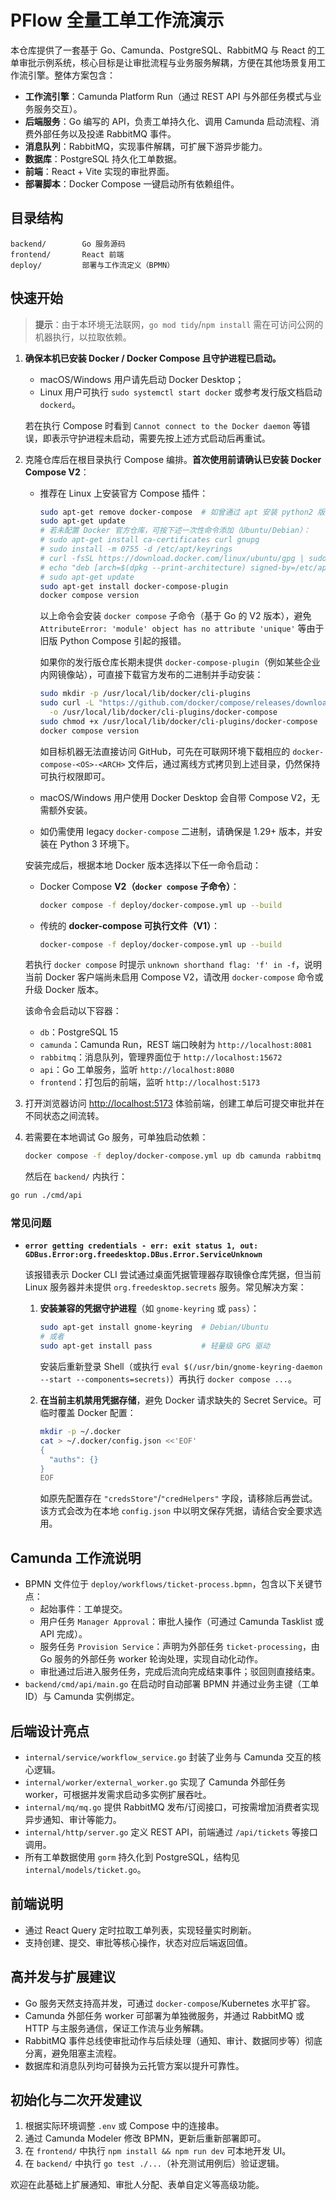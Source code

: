 # PFlow 全量工单工作流演示

本仓库提供了一套基于 Go、Camunda、PostgreSQL、RabbitMQ 与 React 的工单审批示例系统，核心目标是让审批流程与业务服务解耦，方便在其他场景复用工作流引擎。整体方案包含：

- **工作流引擎**：Camunda Platform Run（通过 REST API 与外部任务模式与业务服务交互）。
- **后端服务**：Go 编写的 API，负责工单持久化、调用 Camunda 启动流程、消费外部任务以及投递 RabbitMQ 事件。
- **消息队列**：RabbitMQ，实现事件解耦，可扩展下游异步能力。
- **数据库**：PostgreSQL 持久化工单数据。
- **前端**：React + Vite 实现的审批界面。
- **部署脚本**：Docker Compose 一键启动所有依赖组件。

## 目录结构

```
backend/        Go 服务源码
frontend/       React 前端
deploy/         部署与工作流定义（BPMN）
```

## 快速开始

> **提示**：由于本环境无法联网，`go mod tidy`/`npm install` 需在可访问公网的机器执行，以拉取依赖。

1. **确保本机已安装 Docker / Docker Compose 且守护进程已启动。**

   - macOS/Windows 用户请先启动 Docker Desktop；
   - Linux 用户可执行 `sudo systemctl start docker` 或参考发行版文档启动 `dockerd`。

   若在执行 Compose 时看到 `Cannot connect to the Docker daemon` 等错误，即表示守护进程未启动，需要先按上述方式启动后再重试。

2. 克隆仓库后在根目录执行 Compose 编排。**首次使用前请确认已安装 Docker Compose V2**：

   - 推荐在 Linux 上安装官方 Compose 插件：

     ```bash
     sudo apt-get remove docker-compose  # 如曾通过 apt 安装 python2 版本需先卸载
     sudo apt-get update
     # 若未配置 Docker 官方仓库，可按下述一次性命令添加（Ubuntu/Debian）：
     # sudo apt-get install ca-certificates curl gnupg
     # sudo install -m 0755 -d /etc/apt/keyrings
     # curl -fsSL https://download.docker.com/linux/ubuntu/gpg | sudo gpg --dearmor -o /etc/apt/keyrings/docker.gpg
     # echo "deb [arch=$(dpkg --print-architecture) signed-by=/etc/apt/keyrings/docker.gpg] https://download.docker.com/linux/$(. /etc/os-release && echo "$ID") $(. /etc/os-release && echo "$VERSION_CODENAME") stable" | sudo tee /etc/apt/sources.list.d/docker.list > /dev/null
     # sudo apt-get update
     sudo apt-get install docker-compose-plugin
     docker compose version
     ```

     以上命令会安装 `docker compose` 子命令（基于 Go 的 V2 版本），避免 `AttributeError: 'module' object has no attribute 'unique'` 等由于旧版 Python Compose 引起的报错。

     如果你的发行版仓库长期未提供 `docker-compose-plugin`（例如某些企业内网镜像站），可直接下载官方发布的二进制并手动安装：

     ```bash
     sudo mkdir -p /usr/local/lib/docker/cli-plugins
     sudo curl -L "https://github.com/docker/compose/releases/download/v2.24.7/docker-compose-$(uname -s)-$(uname -m)" \
       -o /usr/local/lib/docker/cli-plugins/docker-compose
     sudo chmod +x /usr/local/lib/docker/cli-plugins/docker-compose
     docker compose version
     ```

     如目标机器无法直接访问 GitHub，可先在可联网环境下载相应的 `docker-compose-<OS>-<ARCH>` 文件后，通过离线方式拷贝到上述目录，仍然保持可执行权限即可。

   - macOS/Windows 用户使用 Docker Desktop 会自带 Compose V2，无需额外安装。

   - 如仍需使用 legacy `docker-compose` 二进制，请确保是 1.29+ 版本，并安装在 Python 3 环境下。

   安装完成后，根据本地 Docker 版本选择以下任一命令启动：

   - Docker Compose **V2（`docker compose` 子命令）**：

     ```bash
     docker compose -f deploy/docker-compose.yml up --build
     ```

   - 传统的 **docker-compose 可执行文件（V1）**：

     ```bash
     docker-compose -f deploy/docker-compose.yml up --build
     ```

   若执行 `docker compose` 时提示 `unknown shorthand flag: 'f' in -f`，说明当前 Docker 客户端尚未启用 Compose V2，请改用 `docker-compose` 命令或升级 Docker 版本。

   该命令会启动以下容器：

   - `db`：PostgreSQL 15
   - `camunda`：Camunda Run，REST 端口映射为 `http://localhost:8081`
   - `rabbitmq`：消息队列，管理界面位于 `http://localhost:15672`
   - `api`：Go 工单服务，监听 `http://localhost:8080`
   - `frontend`：打包后的前端，监听 `http://localhost:5173`

3. 打开浏览器访问 [http://localhost:5173](http://localhost:5173) 体验前端，创建工单后可提交审批并在不同状态之间流转。

4. 若需要在本地调试 Go 服务，可单独启动依赖：

   ```bash
   docker compose -f deploy/docker-compose.yml up db camunda rabbitmq
   ```

   然后在 `backend/` 内执行：

  ```bash
  go run ./cmd/api
  ```

### 常见问题

- **`error getting credentials - err: exit status 1, out: GDBus.Error:org.freedesktop.DBus.Error.ServiceUnknown`**

  该报错表示 Docker CLI 尝试通过桌面凭据管理器存取镜像仓库凭据，但当前 Linux 服务器并未提供 `org.freedesktop.secrets` 服务。常见解决方案：

  1. **安装兼容的凭据守护进程**（如 `gnome-keyring` 或 `pass`）：

     ```bash
     sudo apt-get install gnome-keyring  # Debian/Ubuntu
     # 或者
     sudo apt-get install pass           # 轻量级 GPG 驱动
     ```

     安装后重新登录 Shell（或执行 `eval $(/usr/bin/gnome-keyring-daemon --start --components=secrets)`）再执行 `docker compose ...`。

  2. **在当前主机禁用凭据存储**，避免 Docker 请求缺失的 Secret Service。可临时覆盖 Docker 配置：

     ```bash
     mkdir -p ~/.docker
     cat > ~/.docker/config.json <<'EOF'
     {
       "auths": {}
     }
     EOF
     ```

     如原先配置存在 `"credsStore"`/`"credHelpers"` 字段，请移除后再尝试。该方式会改为在本地 `config.json` 中以明文保存凭据，请结合安全要求选用。

## Camunda 工作流说明

- BPMN 文件位于 `deploy/workflows/ticket-process.bpmn`，包含以下关键节点：
  - 起始事件：工单提交。
  - 用户任务 `Manager Approval`：审批人操作（可通过 Camunda Tasklist 或 API 完成）。
  - 服务任务 `Provision Service`：声明为外部任务 `ticket-processing`，由 Go 服务的外部任务 worker 轮询处理，实现自动化动作。
  - 审批通过后进入服务任务，完成后流向完成结束事件；驳回则直接结束。
- `backend/cmd/api/main.go` 在启动时自动部署 BPMN 并通过业务主键（工单 ID）与 Camunda 实例绑定。

## 后端设计亮点

- `internal/service/workflow_service.go` 封装了业务与 Camunda 交互的核心逻辑。
- `internal/worker/external_worker.go` 实现了 Camunda 外部任务 worker，可根据并发需求启动多实例扩展吞吐。
- `internal/mq/mq.go` 提供 RabbitMQ 发布/订阅接口，可按需增加消费者实现异步通知、审计等能力。
- `internal/http/server.go` 定义 REST API，前端通过 `/api/tickets` 等接口调用。
- 所有工单数据使用 `gorm` 持久化到 PostgreSQL，结构见 `internal/models/ticket.go`。

## 前端说明

- 通过 React Query 定时拉取工单列表，实现轻量实时刷新。
- 支持创建、提交、审批等核心操作，状态对应后端返回值。

## 高并发与扩展建议

- Go 服务天然支持高并发，可通过 `docker-compose`/Kubernetes 水平扩容。
- Camunda 外部任务 worker 可部署为单独微服务，并通过 RabbitMQ 或 HTTP 与主服务通信，保证工作流与业务解耦。
- RabbitMQ 事件总线使审批动作与后续处理（通知、审计、数据同步等）彻底分离，避免阻塞主流程。
- 数据库和消息队列均可替换为云托管方案以提升可靠性。

## 初始化与二次开发建议

1. 根据实际环境调整 `.env` 或 Compose 中的连接串。
2. 通过 Camunda Modeler 修改 BPMN，更新后重新部署即可。
3. 在 `frontend/` 中执行 `npm install && npm run dev` 可本地开发 UI。
4. 在 `backend/` 中执行 `go test ./...`（补充测试用例后）验证逻辑。

欢迎在此基础上扩展通知、审批人分配、表单自定义等高级功能。
